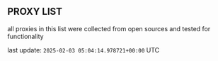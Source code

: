 ## PROXY LIST

all proxies in this list were collected from open sources and tested for functionality

last update: `2025-02-03 05:04:14.978721+00:00` UTC